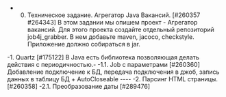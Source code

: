 - 0. Техническое задание. Агрегатор Java Вакансий. [#260357 #264343]
В этом задании мы опишем проект - Агрегатор вакансий.
Для этого проекта создайте отдельный репозиторий job4j_grabber.
В нем добавьте maven, jacoco, checkstyle.
Приложение должно собираться в jar.

-1. Quartz [#175122] В Java есть библиотека позволяющая делать действия с периодичностью.-
-1.1. Job c параметрами [#260360] Добавление подключение к БД, 
передача подключения в джоб, запись данных в таблицу БД + AutoCloseable ----
-2. Парсинг HTML страницы. [#260358]
-2.1. Преобразование даты [#289476] 
